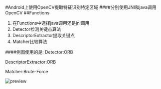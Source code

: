 #Android上使用OpenCV提取特征识别特定区域
####分别使用JNI和java调用OpenCV
##Functions
1. 在Functions中选择java调用还是jni调用
2. Detector检测关键点算法
3. DescriptorExtractor提取关键点
4. Matcher比较算法



####例图使用的是:
Detector:ORB 

DescriptorExtractor:ORB 

Matcher:Brute-Force

![preview](preview.gif)
